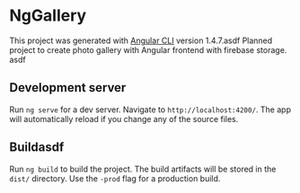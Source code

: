 # NgGallery

This project was generated with [Angular CLI](https://github.com/angular/angular-cli) version 1.4.7.asdf
Planned project to create photo gallery with Angular frontend with firebase storage.
asdf
## Development server

Run `ng serve` for a dev server. Navigate to `http://localhost:4200/`. The app will automatically reload if you change any of the source files.

## Buildasdf

Run `ng build` to build the project. The build artifacts will be stored in the `dist/` directory. Use the `-prod` flag for a production build.

